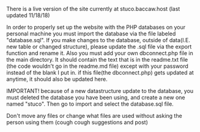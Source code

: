 There is a live version of the site currently at stuco.baccaw.host (last updated 11/18/18)

In order to properly set up the website with the PHP databases on your personal machine
you must import the database via the file labeled "database.sql". If you make changes to the database, 
outside of data(I.E. new table or changed structure), please update the .sql file via the export function and rename it. 
Also you must add your own dbconnect.php file in the main directory. It should contain the text that is in the readme.txt file (the code wouldn't go in the readme.md file)
except with your password instead of the blank I put in. if this file(the dbconnect.php) gets updated at anytime, it should also be updated here.

IMPORTANT!
because of a new datastructure update to the database, you must deleted the database you have been using, and create a new one named "stuco". Then go to import and select the database.sql file.

Don't move any files or change what files are used without asking the person using them (cough cough suggestions and post)
